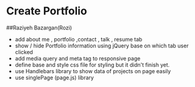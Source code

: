 # Create Portfolio

##Raziyeh Bazargan(Rozi)

- add about me , portfolio ,contact , talk , resume tab
- show / hide  Portfolio information using jQuery base on which tab user clicked
- add media query and meta tag to responsive page
- define  base and style  css file for styling but it didn't finish yet.
- use Handlebars library to show data of projects on page easily
- use singlePage (page.js) library
